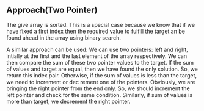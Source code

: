 ## Approach(Two Pointer)

The give array is sorted. This is a special case because we know that if we have fixed a first index then the required value to fulfill the target an be found ahead in the array using binary search. 

A similar approach can be used: We can use two pointers: left and right, intially at the first and the last element of the array respectively. We can then compare the sum of these two pointer values to the target. If the sum of values and target are equal, then we have found the only solution. So, we return this index pair. Otherwise, if the sum of values is less than the target, we need to increment or dec rement one of the pointers. Obviously, we are bringing the right pointer from the end only. So, we should increment the left pointer and check for the same condition. Similarly, if sum of values is more than target, we decrement the right pointer.